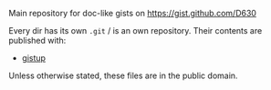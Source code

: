Main repository for doc-like gists on https://gist.github.com/D630

Every dir has its own `.git` / is an own repository. Their contents are published with:
* [gistup](https://github.com/mbostock/gistup)

Unless otherwise stated, these files are in the public domain.
